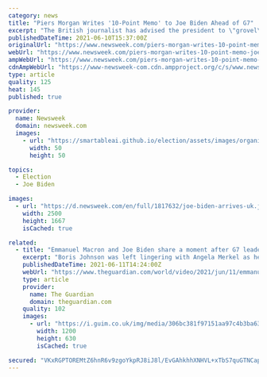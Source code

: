 ```yaml
---
category: news
title: "Piers Morgan Writes '10-Point Memo' to Joe Biden Ahead of G7"
excerpt: "The British journalist has advised the president to \"grovel\" to Queen Elizabeth II and not mention Meghan and Harry."
publishedDateTime: 2021-06-10T15:37:00Z
originalUrl: "https://www.newsweek.com/piers-morgan-writes-10-point-memo-joe-biden-ahead-g7-1599363"
webUrl: "https://www.newsweek.com/piers-morgan-writes-10-point-memo-joe-biden-ahead-g7-1599363"
ampWebUrl: "https://www.newsweek.com/piers-morgan-writes-10-point-memo-joe-biden-ahead-g7-1599363?amp=1"
cdnAmpWebUrl: "https://www-newsweek-com.cdn.ampproject.org/c/s/www.newsweek.com/piers-morgan-writes-10-point-memo-joe-biden-ahead-g7-1599363?amp=1"
type: article
quality: 125
heat: 145
published: true

provider:
  name: Newsweek
  domain: newsweek.com
  images:
    - url: "https://smartableai.github.io/election/assets/images/organizations/newsweek.com-50x50.jpg"
      width: 50
      height: 50

topics:
  - Election
  - Joe Biden

images:
  - url: "https://d.newsweek.com/en/full/1817632/joe-biden-arrives-uk.jpg"
    width: 2500
    height: 1667
    isCached: true

related:
  - title: "Emmanuel Macron and Joe Biden share a moment after G7 leaders' photo – video"
    excerpt: "Boris Johnson was left lingering with Angela Merkel as he waited for the pair to catch up"
    publishedDateTime: 2021-06-11T14:24:00Z
    webUrl: "https://www.theguardian.com/world/video/2021/jun/11/emmanuel-macron-and-joe-biden-share-a-moment-after-g7-leaders-photo-video"
    type: article
    provider:
      name: The Guardian
      domain: theguardian.com
    quality: 102
    images:
      - url: "https://i.guim.co.uk/img/media/306bc381f97151aa97c4b3ba6363777a1b440e19/327_15_1565_939/master/1565.jpg?width=1200&height=630&quality=85&auto=format&fit=crop&overlay-align=bottom%2Cleft&overlay-width=100p&overlay-base64=L2ltZy9zdGF0aWMvb3ZlcmxheXMvdGctZGVmYXVsdC5wbmc&enable=upscale&s=2f0ef1e92285bb7952c33a9ffd47c5ef"
        width: 1200
        height: 630
        isCached: true

secured: "VKxRGPTOREMtZ6hnR6v9zgoYkpRJ8iJ8l/EvGAhkhhXNHVL+xTbS7quGTNCapPN0eKkDWH+S5SSu+8Pn8tpmgyxyqRjI7ljR4rYMWhjcrwgl/NXoCEqA/3SgPMRQnMu/PflA7ZDk2dr1oHJ8llQ+qXq9A8M+P9BHpG9UZTwKS+vUKe+hFEsZUqfxY+FokLJr5sM7eZGyJNQuwc9tmdlu2QjMVvlc/3jgUiz3YTuloQFbCr+nbqd8/fGQN+FaDwm9w1Y9UwR8g5psokB8XNjRjo9osENTX1+Z/vUDHE/qdB4477TNi/JSw5YmGPQRnCB/kTEPFHIdxjg1pJpjL2ur44lNqdY7hC3mbfUVPjBvjko=;/aYC+54R8S3V0oh5BPQ2yg=="
---
```


